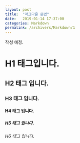 ```yaml
---
layout: post
title:  "마크다운 문법"
date:   2019-01-14 17:37:00
categories: Markdown
permalink: /archivers/Markdown/1
---
```


작성 예정.


# H1 태그입니다.  

## H2 태그 입니다.  

### H3 태그 입니다.  

#### H4 태그 입니다.  

##### H5 태그 입니다.  

###### H6 태그 입니다.  